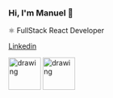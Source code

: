 ### Hi, I'm Manuel 👋

⚛ FullStack React Developer

[Linkedin](https://www.linkedin.com/in/manuel-torrado-ab7774162/)

<img src="https://user-images.githubusercontent.com/34150608/213844921-05968cf7-4b37-4395-a949-1378dc67dbac.png" alt="drawing" width="64"/>

<img src="https://user-images.githubusercontent.com/34150608/213844987-51cb167b-34e1-4e14-9cbd-14ec929d8816.png" alt="drawing" width="64"/>
<!--
**ManuTorrado/ManuTorrado** is a ✨ _special_ ✨ repository because its `README.md` (this file) appears on your GitHub profile.

Here are some ideas to get you started:

- 🔭 I’m currently working on ...
- 🌱 I’m currently learning ...
- 👯 I’m looking to collaborate on ...
- 🤔 I’m looking for help with ...
- 💬 Ask me about ...
- 📫 How to reach me: ...
- 😄 Pronouns: ...
- ⚡ Fun fact: ...
-->
